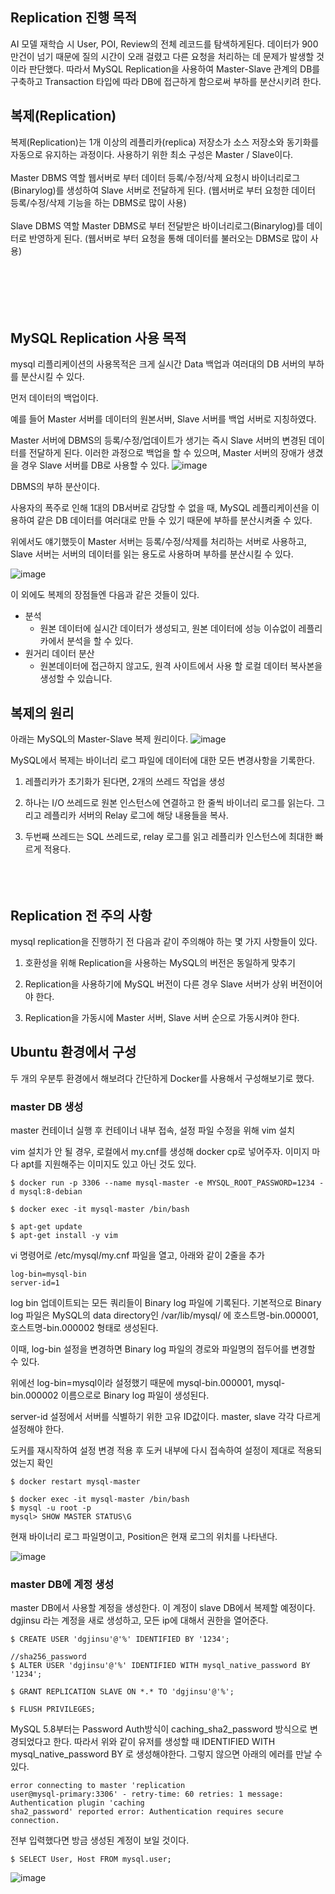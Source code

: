 ## Replication 진행 목적
AI 모델 재학습 시 User, POI, Review의 전체 레코드를 탐색하게된다. 데이터가 900만건이 넘기 때문에 질의 시간이 오래 걸렸고 다른 요청을 처리하는 데 문제가 발생할 것이라 판단했다. 
따라서 MySQL Replication을 사용하여 Master-Slave 관계의 DB를 구축하고 Transaction 타입에 따라 DB에 접근하게 함으로써 부하를 분산시키려 한다. 


## 복제(Replication)
복제(Replication)는 1개 이상의 레플리카(replica) 저장소가 소스 저장소와 동기화를 자동으로 유지하는 과정이다. 사용하기 위한 최소 구성은 Master / Slave이다.
<br><br>
Master DBMS 역할
웹서버로 부터 데이터 등록/수정/삭제 요청시 바이너리로그(Binarylog)를 생성하여 Slave 서버로 전달하게 된다. (웹서버로 부터 요청한 데이터 등록/수정/삭제 기능을 하는 DBMS로 많이 사용)
<br><br>
Slave DBMS 역할
Master DBMS로 부터 전달받은 바이너리로그(Binarylog)를 데이터로 반영하게 된다. (웹서버로 부터 요청을 통해 데이터를 불러오는 DBMS로 많이 사용)
<br><br>
<br><br>
<br><br>

## MySQL Replication 사용 목적
mysql 리플리케이션의 사용목적은 크게 실시간 Data 백업과 여러대의 DB 서버의 부하를 분산시킬 수 있다. 

 
먼저 데이터의 백업이다.


예를 들어 Master 서버를 데이터의 원본서버, Slave 서버를 백업 서버로 지칭하였다.


Master 서버에 DBMS의 등록/수정/업데이트가 생기는 즉시 Slave 서버의 변경된 데이터를 전달하게 된다. 이러한 과정으로 백업을 할 수 있으며, Master 서버의 장애가 생겼을 경우 Slave 서버를 DB로 사용할 수 있다. 
![image](https://github.com/DAU-FAIRDAY-TEAM6/POISON_Docs/assets/97269799/813b6171-4f3a-4147-9b65-43bba808756c)


DBMS의 부하 분산이다.

사용자의 폭주로 인해 1대의 DB서버로 감당할 수 없을 때, MySQL 레플리케이션을 이용하여 같은 DB 데이터를 여러대로 만들 수 있기 때문에 부하를 분산시켜줄 수 있다. 

위에서도 얘기했듯이 Master 서버는 등록/수정/삭제를 처리하는 서버로 사용하고, Slave 서버는 서버의 데이터를 읽는 용도로 사용하며 부하를 분산시킬 수 있다. 

![image](https://github.com/DAU-FAIRDAY-TEAM6/POISON_Docs/assets/97269799/4a222976-2da0-414f-ad1a-fb96232ecbd9)



이 외에도 복제의 장점들엔 다음과 같은 것들이 있다. 


- 분석
  - 원본 데이터에 실시간 데이터가 생성되고, 원본 데이터에 성능 이슈없이 레플리카에서 분석을 할 수 있다.
- 원거리 데이터 분산
  - 원본데이터에 접근하지 않고도,  원격 사이트에서 사용 할 로컬 데이터 복사본을 생성할 수 있습니다.
 


## 복제의 원리
아래는 MySQL의 Master-Slave 복제 원리이다.
![image](https://github.com/DAU-FAIRDAY-TEAM6/POISON_Docs/assets/97269799/f173acb8-e53a-4c2e-8082-3c153d455bc2)

MySQL에서 복제는 바이너리 로그 파일에 데이터에 대한 모든 변경사항을 기록한다.

1. 레플리카가 초기화가 된다면, 2개의 쓰레드 작업을 생성

2. 하나는 I/O 쓰레드로 원본 인스턴스에 연결하고 한 줄씩 바이너리 로그를 읽는다. 그리고 레플리카 서버의 Relay 로그에 해당 내용들을 복사.

3. 두번째 쓰레드는 SQL 쓰레드로, relay 로그를 읽고 레플리카 인스턴스에 최대한 빠르게 적용다.
<br><br><br><br>

## Replication 전 주의 사항
mysql replication을 진행하기 전 다음과 같이 주의해야 하는 몇 가지 사항들이 있다.

 

1. 호환성을 위해 Replication을 사용하는 MySQL의 버전은 동일하게 맞추기

2. Replication을 사용하기에 MySQL 버전이 다른 경우 Slave 서버가 상위 버전이어야 한다.

3. Replication을 가동시에 Master 서버, Slave 서버 순으로 가동시켜야 한다.


## Ubuntu 환경에서 구성
두 개의 우분투 환경에서 해보려다 간단하게 Docker를 사용해서 구성해보기로 했다.

### master DB 생성
master 컨테이너 실행 후 컨테이너 내부 접속, 설정 파일 수정을 위해 vim 설치

vim 설치가 안 될 경우, 로컬에서 my.cnf를 생성해 docker cp로 넣어주자. 이미지 마다 apt를 지원해주는 이미지도 있고 아닌 것도 있다. 

```
$ docker run -p 3306 --name mysql-master -e MYSQL_ROOT_PASSWORD=1234 -d mysql:8-debian

$ docker exec -it mysql-master /bin/bash

$ apt-get update
$ apt-get install -y vim
```

vi 명령어로 /etc/mysql/my.cnf 파일을 열고, 아래와 같이 2줄을 추가

```
log-bin=mysql-bin  
server-id=1
```

log bin
업데이트되는 모든 쿼리들이 Binary log 파일에 기록된다. 기본적으로 Binary log 파일은 MySQL의 data directory인 /var/lib/mysql/ 에 호스트명-bin.000001, 호스트명-bin.000002 형태로 생성된다.

 

이때, log-bin 설정을 변경하면 Binary log 파일의 경로와 파일명의 접두어를 변경할 수 있다.

위에선 log-bin=mysql이라 설정했기 때문에 mysql-bin.000001, mysql-bin.000002 이름으로로 Binary log 파일이 생성된다.

 

server-id
설정에서 서버를 식별하기 위한 고유 ID값이다. master, slave 각각 다르게 설정해야 한다.

 

 

도커를 재시작하여 설정 변경 적용 후 도커 내부에 다시 접속하여 설정이 제대로 적용되었는지 확인

```
$ docker restart mysql-master

$ docker exec -it mysql-master /bin/bash
$ mysql -u root -p 
mysql> SHOW MASTER STATUS\G
```

현재 바이너리 로그 파일명이고, Position은 현재 로그의 위치를 나타낸다.

![image](https://github.com/DAU-FAIRDAY-TEAM6/POISON_Docs/assets/97269799/7d307af4-9a89-4712-9a5f-b5e84d2c98b5)

### master DB에 계정 생성

master DB에서 사용할 계정을 생성한다. 이 계정이 slave DB에서 복제할 예정이다. dgjinsu 라는 계정을 새로 생성하고, 모든 ip에 대해서 권한을 열어준다.

```
$ CREATE USER 'dgjinsu'@'%' IDENTIFIED BY '1234';

//sha256_password
$ ALTER USER 'dgjinsu'@'%' IDENTIFIED WITH mysql_native_password BY '1234';

$ GRANT REPLICATION SLAVE ON *.* TO 'dgjinsu'@'%';

$ FLUSH PRIVILEGES;
```

MySQL 5.8부터는 Password Auth방식이 caching_sha2_password 방식으로 변경되었다고 한다. 따라서 위와 같이 유저를 생성할 때 IDENTIFIED WITH mysql_native_password BY 로 생성해야한다. 그렇지 않으면 아래의 에러를 만날 수 있다.

```
error connecting to master 'replication
user@mysql-primary:3306' - retry-time: 60 retries: 1 message: Authentication plugin 'caching
sha2_password' reported error: Authentication requires secure connection.
```

전부 입력했다면 방금 생성된 계정이 보일 것이다.
```
$ SELECT User, Host FROM mysql.user;
```

![image](https://github.com/DAU-FAIRDAY-TEAM6/POISON_Docs/assets/97269799/d1bb6f33-222a-4aa3-bb09-341eaa6aaabf)


